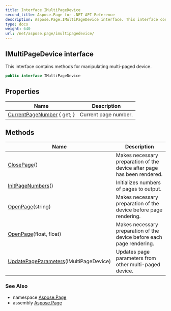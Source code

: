 ```yaml
---
title: Interface IMultiPageDevice
second_title: Aspose.Page for .NET API Reference
description: Aspose.Page.IMultiPageDevice interface. This interface contains methods for manipulating multipaged device
type: docs
weight: 640
url: /net/aspose.page/imultipagedevice/
---
```

## IMultiPageDevice interface

This interface contains methods for manipulating multi-paged device.

```csharp
public interface IMultiPageDevice
```

## Properties

| Name | Description |
| --- | --- |
| [CurrentPageNumber](../../aspose.page/imultipagedevice/currentpagenumber/) { get; } | Current page number. |

## Methods

| Name | Description |
| --- | --- |
| [ClosePage](../../aspose.page/imultipagedevice/closepage/)() | Makes necessary preparation of the device after page has been rendered. |
| [InitPageNumbers](../../aspose.page/imultipagedevice/initpagenumbers/)() | Initializes numbers of pages to output. |
| [OpenPage](../../aspose.page/imultipagedevice/openpage/#openpage_1)(string) | Makes necessary preparation of the device before page rendering. |
| [OpenPage](../../aspose.page/imultipagedevice/openpage/#openpage)(float, float) | Makes necessary preparation of the device before each page rendering. |
| [UpdatePageParameters](../../aspose.page/imultipagedevice/updatepageparameters/)(IMultiPageDevice) | Updates page parameters from other multi-paged device. |

### See Also

* namespace [Aspose.Page](../../aspose.page/)
* assembly [Aspose.Page](../../)


